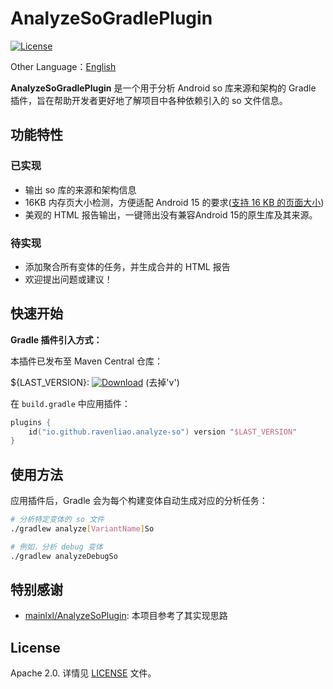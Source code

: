 # AnalyzeSoGradlePlugin

[![License][license_image]][license_link]

Other Language：[English](README.md)



**AnalyzeSoGradlePlugin** 是一个用于分析 Android so 库来源和架构的 Gradle 插件，旨在帮助开发者更好地了解项目中各种依赖引入的 so 文件信息。

## 功能特性

### 已实现
- 输出 so 库的来源和架构信息
- 16KB 内存页大小检测，方便适配 Android 15 的要求([支持 16 KB 的页面大小](https://developer.android.google.cn/guide/practices/page-sizes?hl=zh-cn))
- 美观的 HTML 报告输出，一键筛出没有兼容Android 15的原生库及其来源。

### 待实现
- 添加聚合所有变体的任务，并生成合并的 HTML 报告
- 欢迎提出问题或建议！

## 快速开始
**Gradle 插件引入方式：**

本插件已发布至 Maven Central 仓库：

 ${LAST_VERSION}: [![Download][version_icon]][version_link] (去掉'v')

在 `build.gradle` 中应用插件：

```kotlin
plugins {
    id("io.github.ravenliao.analyze-so") version "$LAST_VERSION"
}
```

## 使用方法

应用插件后，Gradle 会为每个构建变体自动生成对应的分析任务：

```bash
# 分析特定变体的 so 文件
./gradlew analyze[VariantName]So

# 例如，分析 debug 变体
./gradlew analyzeDebugSo
```

## 特别感谢

- [mainlxl/AnalyzeSoPlugin](https://github.com/mainlxl/AnalyzeSoPlugin): 本项目参考了其实现思路

## License

Apache 2.0. 详情见 [LICENSE](LICENSE) 文件。



[version_icon]: https://img.shields.io/maven-central/v/io.github.ravenliao.analyze-so/gradle-plugin

[version_link]: https://repo1.maven.org/maven2/io/github/ravenliao/analyze-so/gradle-plugin/
[license_image]: https://img.shields.io/badge/License-Apache%202-blue.svg
[license_link]: https://www.apache.org/licenses/LICENSE-2.0
